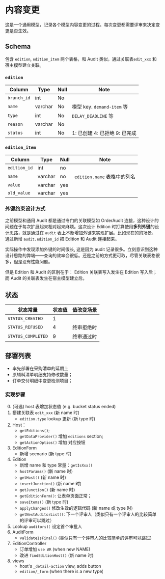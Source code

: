 # 内容变更

这是一个通用模型，记录各个模型内容变更的过程。每次变更都需要评审来决定变更是否生效。

Schema
---------------------------------------------------------------------------
包含 `edition`, `edition_item` 两个表格，和 Audit 类似，通过关联表`edit_xxx` 和宿主模型建立关联。

### `edition`

Column                      | Type      | Null | Note
----------------------------|-----------|------|-------
`branch_id`                 | int       | No   | 
`name`                      | varchar   | No   | 模型 key. `demand-item` 等
`type`                      | int       | No   | `DELAY_DEADLINE` 等
`reason`                    | varchar   | No   | 
`status`                    | int       | No   | 1: 已创建 4: 已拒绝 9: 已完成

### `edition_item`

Column                      | Type      | Null | Note
----------------------------|-----------|------|-------
`edition_id`                | int       | no   | 
`name`                      | varchar   | no   | `edition.name` 表格中的列名
`value`                     | varchar   | yes  | 
`old_value`                 | varchar   | yes  | 

### 外键约束设计方式

之前模型和通用 Audit 都是通过专门的关联模型如 OrderAudit 连接，这种设计的问题在于每次扩展起来相对起来麻烦。这次设计 Edition 时打算使用**多列外键**的设计思路，就是通过在 `audit` 表上不断增加外键来实现扩展。比如现在的的场景，通过新增 `audit.edition_id` 把 Edition 和 Audit 连接起来。

实际操作中发现添加外键的时间很长, 这是因为 audit 记录很多。立刻意识到这种设计思路的弊端——查询的效率会很低。还是之前的方式更可取，尽管关联表格很多，但是没有性能问题。

但是 Edition 和 Audit 的区别在于： Edition 关联表写入发生在 Edition 写入后；而 Audit 的关联表发生在宿主模型建立后。

状态
---------------------------------------------------------------------------

状态常量                | 状态值 | 值改变场景
------------------------|--------|------------
`STATUS_CREATED`        |   1    | 
`STATUS_REFUSED`        |   4    | 终审拒绝时 
`STATUS_COMPLETED`      |   9    | 终审通过时

部署列表
---------------------------------------------------------------------------

- 率先部署在采购清单的延期上
- 原辅料清单明细支持修改数量；
- 订单交付明细中变更检测项目；

### 实现步骤

0. (可选) host 表增加状态值 (e.g. bucket status ended)
1. 搭建关联表 `edit_xxx` (新 name 时)
    - `edition.type` lookup 更新 (新 type 时)
2. Host：
    - `getEditions()`;
    - `getDataProvider()` 增加 `editions` section;
    - `getActionOptios()` 增加 对应按钮
4. EditionForm
    - 新增 scenario (新 type 时)
3. Edition
    - 新增 name 和 type 常量：`getIsXxx()`
    - `hostParams()` (新 name 时)
    - `getHost()` (新 name 时)
    - `insertJunction()` (新 name 时)
    - `getJunction()` (新 name 时)
    - `getEditionForm()`: 让表单页面正常；
    - `saveItems()` (新 type 时)
    - `applyChanges()` 修改生效的逻辑代码 (新 name 或 type 时)
    - `getNextAuditorList()`: 下一个评审人（类似只有一个评审人的比较简单的评审可以跳过）
3. Lookup
    `auditors()` 设定首个审批人
5. AuditForm
    - `validateIsFinal()` (类似只有一个评审人的比较简单的评审可以跳过)
3. EditionController
    - 订单增加 `use AR` (when new NAME)
    - 改进 `findEditionHost()` (新 name 时)
5. views
    - host's `_detail-action` view, adds button
    - `edition/_form` (when there is a new type)
